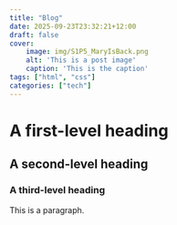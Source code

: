 ```yaml
---
title: "Blog"
date: 2025-09-23T23:32:21+12:00
draft: false
cover: 
    image: img/S1P5_MaryIsBack.png
    alt: 'This is a post image'
    caption: 'This is the caption'
tags: ["html", "css"]
categories: ["tech"]
---
```


# A first-level heading
## A second-level heading
### A third-level heading

This is a paragraph.

